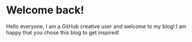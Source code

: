 # Welcome back!
Hello everyone, I am a GitHub creative user and welcome to my blog!
I am happy that you chose this blog to get inspired!
